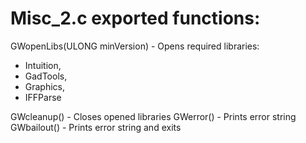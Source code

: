 # Misc_2.c exported functions:

GWopenLibs(ULONG minVersion) - Opens required libraries:
- Intuition,
- GadTools,
- Graphics,
- IFFParse

GWcleanup() - Closes opened libraries
GWerror() - Prints error string
GWbailout() - Prints error string and exits
